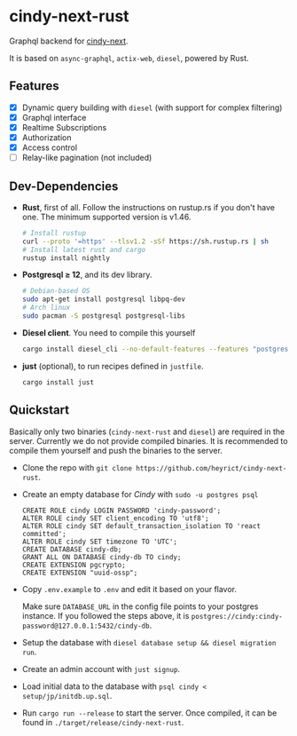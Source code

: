 # cindy-next-rust

Graphql backend for [cindy-next](https://github.com/heyrict/cindy-next).

It is based on `async-graphql`, `actix-web`, `diesel`, powered by Rust.

## Features

- [x] Dynamic query building with `diesel` (with support for complex filtering)
- [x] Graphql interface
- [x] Realtime Subscriptions
- [x] Authorization
- [x] Access control
- [ ] Relay-like pagination (not included)

## Dev-Dependencies

- **Rust**, first of all. Follow the instructions on rustup.rs if you don't have one. The minimum supported version is v1.46.

    ```sh
    # Install rustup
    curl --proto '=https' --tlsv1.2 -sSf https://sh.rustup.rs | sh
    # Install latest rust and cargo
    rustup install nightly
    ```

- **Postgresql ≥ 12**, and its dev library.

    ```sh
    # Debian-based OS
    sudo apt-get install postgresql libpq-dev
    # Arch linux
    sudo pacman -S postgresql postgresql-libs
    ```

- **Diesel client**. You need to compile this yourself

    ```sh
    cargo install diesel_cli --no-default-features --features "postgres"
    ```

- **just** (optional), to run recipes defined in `justfile`.

    ```sh
    cargo install just
    ```

## Quickstart

Basically only two binaries (`cindy-next-rust` and `diesel`) are required in the server. Currently we do not provide compiled binaries. It is recommended to compile them yourself and push the binaries to the server.

- Clone the repo with `git clone https://github.com/heyrict/cindy-next-rust`.
- Create an empty database for *Cindy* with `sudo -u postgres psql`

    ```postgresql
    CREATE ROLE cindy LOGIN PASSWORD 'cindy-password';
    ALTER ROLE cindy SET client_encoding TO 'utf8';
    ALTER ROLE cindy SET default_transaction_isolation TO 'react committed';
    ALTER ROLE cindy SET timezone TO 'UTC';
    CREATE DATABASE cindy-db;
    GRANT ALL ON DATABASE cindy-db TO cindy;
    CREATE EXTENSION pgcrypto;
    CREATE EXTENSION "uuid-ossp";
    ```

- Copy `.env.example` to `.env` and edit it based on your flavor.

  Make sure `DATABASE_URL` in the config file points to your postgres instance.
  If you followed the steps above, it is `postgres://cindy:cindy-password@127.0.0.1:5432/cindy-db`.

- Setup the database with `diesel database setup && diesel migration run`.

- Create an admin account with `just signup`.

- Load initial data to the database with `psql cindy < setup/jp/initdb.up.sql`.

- Run `cargo run --release` to start the server. Once compiled, it can be found in `./target/release/cindy-next-rust`.
